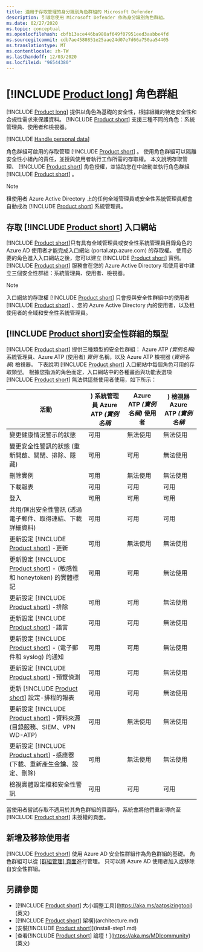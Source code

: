 ```yaml
---
title: 適用于存取管理的身分識別角色群組的 Microsoft Defender
description: 引導您使用 Microsoft Defender 作為身分識別角色群組。
ms.date: 02/27/2020
ms.topic: conceptual
ms.openlocfilehash: cbfb13ace446ba980af649f07951eed3aabbe4fd
ms.sourcegitcommit: cdb7ae4580851e25aae24d07e7d66a750aa54405
ms.translationtype: MT
ms.contentlocale: zh-TW
ms.lasthandoff: 12/03/2020
ms.locfileid: "96544380"
---
```

# <a name="product-long-role-groups"></a>[!INCLUDE [Product long](includes/product-long.md)] 角色群組

[!INCLUDE [Product long](includes/product-long.md)] 提供以角色為基礎的安全性，根據組織的特定安全性和合規性需求來保護資料。 [!INCLUDE [Product short](includes/product-short.md)] 支援三種不同的角色：系統管理員、使用者和檢視器。

[!INCLUDE [Handle personal data](../includes/gdpr-intro-sentence.md)]

角色群組可啟用的存取管理 [!INCLUDE [Product short](includes/product-short.md)] 。 使用角色群組可以隔離安全性小組內的責任，並授與使用者執行工作所需的存取權。 本文說明存取管理、 [!INCLUDE [Product short](includes/product-short.md)] 角色授權，並協助您在中啟動並執行角色群組 [!INCLUDE [Product short](includes/product-short.md)] 。

> [!NOTE]
> 租使用者 Azure Active Directory 上的任何全域管理員或安全性系統管理員都會自動成為 [!INCLUDE [Product short](includes/product-short.md)] 系統管理員。

## <a name="accessing-the-product-short-portal"></a>存取 [!INCLUDE [Product short](includes/product-short.md)] 入口網站

[!INCLUDE [Product short](includes/product-short.md)]只有具有全域管理員或安全性系統管理員目錄角色的 Azure AD 使用者才能完成入口網站 (portal.atp.azure.com) 的存取權。 使用必要的角色進入入口網站之後，您可以建立 [!INCLUDE [Product short](includes/product-short.md)] 實例。 [!INCLUDE [Product short](includes/product-short.md)] 服務會在您的 Azure Active Directory 租使用者中建立三個安全性群組：系統管理員、使用者、檢視器。

> [!NOTE]
> 入口網站的存取權 [!INCLUDE [Product short](includes/product-short.md)] 只會授與安全性群組中的使用者 [!INCLUDE [Product short](includes/product-short.md)] 、您的 Azure Active Directory 內的使用者，以及租使用者的全域和安全性系統管理員。

## <a name="types-of-product-short-security-groups"></a>[!INCLUDE [Product short](includes/product-short.md)]安全性群組的類型

[!INCLUDE [Product short](includes/product-short.md)] 提供三種類型的安全性群組： Azure ATP *(實例名稱)* 系統管理員、Azure ATP (使用者) *實例* 名稱，以及 Azure ATP 檢視器 (*實例名稱*) 檢視器。 下表說明 [!INCLUDE [Product short](includes/product-short.md)] 入口網站中每個角色可用的存取類型。 根據您指派的角色而定，入口網站中的各種畫面與功能表選項 [!INCLUDE [Product short](includes/product-short.md)] 無法供這些使用者使用，如下所示：

|活動 |) 系統管理員 Azure ATP *(實例名稱*|Azure ATP *(實例名稱)* 使用者|) 檢視器 Azure ATP *(實例名稱*|
|----|----|----|----|
|變更健康情況警示的狀態|可用|無法使用|無法使用|
|變更安全性警訊的狀態 (重新開啟、關閉、排除、隱藏)|可用|可用|無法使用|
|刪除實例|可用|無法使用|無法使用|
|下載報表|可用|可用|可用|
|登入|可用|可用|可用|
|共用/匯出安全性警訊 (透過電子郵件、取得連結、下載詳細資料)|可用|可用|可用|
|更新設定 [!INCLUDE [Product short](includes/product-short.md)] -更新|可用|無法使用|無法使用|
|更新設定 [!INCLUDE [Product short](includes/product-short.md)] - (敏感性和 honeytoken) 的實體標記|可用|可用|無法使用|
|更新設定 [!INCLUDE [Product short](includes/product-short.md)] -排除|可用|可用|無法使用|
|更新設定 [!INCLUDE [Product short](includes/product-short.md)] -語言|可用|可用|無法使用|
|更新設定 [!INCLUDE [Product short](includes/product-short.md)] - (電子郵件和 syslog) 的通知|可用|可用|無法使用|
|更新設定 [!INCLUDE [Product short](includes/product-short.md)] -預覽偵測|可用|可用|無法使用|
|更新 [!INCLUDE [Product short](includes/product-short.md)] 設定-排程的報表|可用|可用|無法使用|
|更新設定 [!INCLUDE [Product short](includes/product-short.md)] -資料來源 (目錄服務、SIEM、VPN WD-ATP) |可用|無法使用|無法使用|
|更新設定 [!INCLUDE [Product short](includes/product-short.md)] -感應器 (下載、重新產生金鑰、設定、刪除) |可用|無法使用|無法使用|
|檢視實體設定檔和安全性警訊|可用|可用|可用|

當使用者嘗試存取不適用於其角色群組的頁面時，系統會將他們重新導向至 [!INCLUDE [Product short](includes/product-short.md)] 未授權的頁面。

## <a name="add-and-remove-users"></a>新增及移除使用者

[!INCLUDE [Product short](includes/product-short.md)] 使用 Azure AD 安全性群組作為角色群組的基礎。 角色群組可以從 [ [群組管理] 頁面](https://aad.portal.azure.com/#blade/Microsoft_AAD_IAM/GroupsManagementMenuBlade/All%20groups)進行管理。 只可以將 Azure AD 使用者加入或移除自安全性群組。

## <a name="see-also"></a>另請參閱

- [[!INCLUDE [Product short](includes/product-short.md)] 大小調整工具](https://aka.ms/aatpsizingtool) \(英文\)
- [[!INCLUDE [Product short](includes/product-short.md)] 架構](architecture.md)
- [安裝[!INCLUDE [Product short](includes/product-short.md)]](install-step1.md)
- [查看[!INCLUDE [Product short](includes/product-short.md)] 論壇！](https://aka.ms/MDIcommunity)\(英文\)
